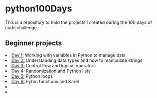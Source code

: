 # python100Days
This is a repository to hold the projects I created during the 100 days of code challenge
<h2> Beginner projects </h2>
<li><a href="https://github.com/NicholeW-tech/python100Days/tree/main/day1">Day 1:</a> Working with variables in Python to manage data </li>
<li><a href="https://github.com/NicholeW-tech/python100Days/tree/main/day2">Day 2:</a> Understanding data types and how to manipulate strings</li>
<li><a href="https://github.com/NicholeW-tech/python100Days/tree/main/day3">Day 3:</a> Control flow and logical operators</li>
<li><a href="https://github.com/NicholeW-tech/python100Days/tree/main/day4">Day 4:</a> Randomization and Python lists</li>
<li><a href="https://github.com/NicholeW-tech/python100Days/tree/main/day5">Day 5:</a> Python loops</li>
<li><a href="https://github.com/NicholeW-tech/python100Days/tree/main/day6">Day 6:</a> Pyton functions and Karel</li>
<li></li>
<li></li>
